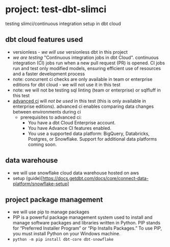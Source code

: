 # project: test-dbt-slimci
testing slimci/continuous integration setup in dbt cloud

## dbt cloud features used
- versionless - *we will use* versionless dbt in this project
- *we are testing* "Continuous integration jobs in dbt Cloud". continuous integration (CI) jobs run when a new pull request (PR) is opened. CI jobs run and test only modified models, ensuring efficient use of resources and a faster development process
- note: concurrent ci checks are only available in team or enterprise editions for dbt cloud - we will not use it in this test
- note: we will not be testing sql linting (team or enterprise) or sqlfluff in this test
- [advanced ci](https://docs.getdbt.com/docs/deploy/advanced-ci) will *not be used* in this test (this is only available in enterprise editions). advanced ci enables comparing data changes between environments during ci
  - prerequisites to advanced ci:
    - You have a dbt Cloud Enterprise account.
    - You have Advance CI features enabled.
    - You use a supported data platform: BigQuery, Databricks, Postgres, or Snowflake. Support for additional data platforms coming soon.

## data warehouse
 - we will use snowflake cloud data warehouse hosted on aws
 - setup (guide)[https://docs.getdbt.com/docs/core/connect-data-platform/snowflake-setup]

## project package management
 - we will use pip to manage packages 
 - PIP is a powerful package management system used to install and manage software packages and libraries written in Python. PIP stands for “Preferred Installer Program” or “Pip Installs Packages.” To use PIP, you must install Python on your Windows machine.
 - ```python -m pip install dbt-core dbt-snowflake```

